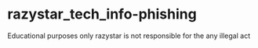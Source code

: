 # razystar_tech_info-phishing
Educational purposes only razystar is not responsible for the any illegal act
